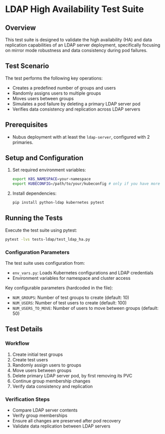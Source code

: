 # LDAP High Availability Test Suite

## Overview

This test suite is designed to validate the high availability (HA) and data replication capabilities of an LDAP server deployment, specifically focusing on mirror mode robustness and data consistency during pod failures.

## Test Scenario

The test performs the following key operations:
- Creates a predefined number of groups and users
- Randomly assigns users to multiple groups
- Moves users between groups
- Simulates a pod failure by deleting a primary LDAP server pod
- Verifies data consistency and replication across LDAP servers

## Prerequisites

- Nubus deployment with at least the `ldap-server`, configured with 2 primaries.

## Setup and Configuration

1. Set required environment variables:
   ```bash
   export K8S_NAMESPACE=your-namespace
   export KUBECONFIG=/path/to/your/kubeconfig # only if you have more than one in your env
   ```

2. Install dependencies:
   ```bash
   pip install python-ldap kubernetes pytest
   ```

## Running the Tests

Execute the test suite using pytest:

```bash
pytest -lvs tests-ldap/test_ldap_ha.py
```

### Configuration Parameters

The test suite uses configuration from:
- `env_vars.py`: Loads Kubernetes configurations and LDAP credentials
- Environment variables for namespace and cluster access

Key configurable parameters (hardcoded in the file):
- `NUM_GROUPS`: Number of test groups to create (default: 10)
- `NUM_USERS`: Number of test users to create (default: 100)
- `NUM_USERS_TO_MOVE`: Number of users to move between groups (default: 50)

## Test Details

### Workflow

1. Create initial test groups
2. Create test users
3. Randomly assign users to groups
4. Move users between groups
5. Delete primary LDAP server pod, by first removing its PVC
6. Continue group membership changes
7. Verify data consistency and replication

### Verification Steps

- Compare LDAP server contents
- Verify group memberships
- Ensure all changes are preserved after pod recovery
- Validate data replication between LDAP servers

